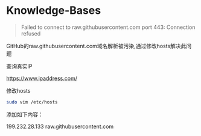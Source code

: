 # Knowledge-Bases

> Failed to connect to raw.githubusercontent.com port 443: Connection refused

GitHub的raw.githubusercontent.com域名解析被污染,通过修改hosts解决此问题

查询真实IP

https://www.ipaddress.com/

修改hosts

```sh
sudo vim /etc/hosts

```
添加如下内容：

199.232.28.133 raw.githubusercontent.com



